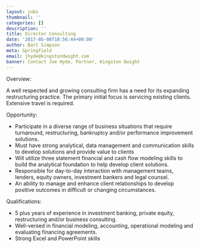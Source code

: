 ```yaml
---
layout: jobs
thumbnail: ''
categories: []
description: ''
title: Director Consulting
date: '2017-05-08T10:56:44+00:00'
author: Bart Simpson
meta: Springfield
email: jhyde@kingstondwight.com
banner: Contact Joe Hyde, Partner, Kingston Dwight
---
```



Overview:

A well respected and growing consulting firm has a need for its expanding restructuring practice. The primary initial focus is servicing existing clients. Extensive travel is required.

Opportunity:

* Participate in a  diverse range of business situations that require turnaround, restructuring, bankruptcy and/or performance improvement solutions.
* Must have strong analytical, data management and communication skills to develop solutions and provide value to clients
* Will utilize three statement financial and cash flow modeling skills to build the analytical foundation to help develop client solutions.
* Responsible for day-to-day interaction with management teams, lenders, equity owners, investment bankers and legal counsel.
* An ability to manage and enhance client relationships to develop positive outcomes in difficult or changing circumstances.

Qualifications:

* 5 plus years of experience in  investment banking, private equity, restructuring and/or business consulting.
* Well-versed in financial modeling, accounting, operational modeling and evaluating financing agreements.
* Strong Excel and PowerPoint skills
